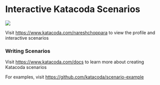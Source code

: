 # Interactive Katacoda Scenarios

[![](http://shields.katacoda.com/katacoda/nareshchoppara/count.svg)](https://www.katacoda.com/nareshchoppara "Get your profile on Katacoda.com")

Visit https://www.katacoda.com/nareshchoppara to view the profile and interactive scenarios

### Writing Scenarios
Visit https://www.katacoda.com/docs to learn more about creating Katacoda scenarios

For examples, visit https://github.com/katacoda/scenario-example
